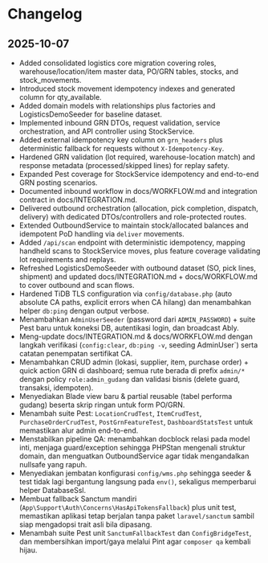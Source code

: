# Changelog

## 2025-10-07
- Added consolidated logistics core migration covering roles, warehouse/location/item master data, PO/GRN tables, stocks, and stock_movements.
- Introduced stock movement idempotency indexes and generated column for qty_available.
- Added domain models with relationships plus factories and LogisticsDemoSeeder for baseline dataset.
- Implemented inbound GRN DTOs, request validation, service orchestration, and API controller using StockService.
- Added external idempotency key column on `grn_headers` plus deterministic fallback for requests without `X-Idempotency-Key`.
- Hardened GRN validation (lot required, warehouse-location match) and response metadata (processed/skipped lines) for replay safety.
- Expanded Pest coverage for StockService idempotency and end-to-end GRN posting scenarios.
- Documented inbound workflow in docs/WORKFLOW.md and integration contract in docs/INTEGRATION.md.
- Delivered outbound orchestration (allocation, pick completion, dispatch, delivery) with dedicated DTOs/controllers and role-protected routes.
- Extended OutboundService to maintain stock/allocated balances and idempotent PoD handling via `deliver` movements.
- Added `/api/scan` endpoint with deterministic idempotency, mapping handheld scans to StockService moves, plus feature coverage validating lot requirements and replays.
- Refreshed LogisticsDemoSeeder with outbound dataset (SO, pick lines, shipment) and updated docs/INTEGRATION.md + docs/WORKFLOW.md to cover outbound and scan flows.
- Hardened TiDB TLS configuration via `config/database.php` (auto absolute CA paths, explicit errors when CA hilang) dan menambahkan helper `db:ping` dengan output verbose.
- Menambahkan `AdminUserSeeder` (password dari `ADMIN_PASSWORD`) + suite Pest baru untuk koneksi DB, autentikasi login, dan broadcast Ably.
- Meng-update docs/INTEGRATION.md & docs/WORKFLOW.md dengan langkah verifikasi (`config:clear`, `db:ping -v`, seeding AdminUser`) serta catatan penempatan sertifikat CA.
- Menambahkan CRUD admin (lokasi, supplier, item, purchase order) + quick action GRN di dashboard; semua rute berada di prefix `admin/*` dengan policy `role:admin_gudang` dan validasi bisnis (delete guard, transaksi, idempoten).
- Menyediakan Blade view baru & partial reusable (tabel performa gudang) beserta skrip ringan untuk form PO/GRN.
- Menambah suite Pest: `LocationCrudTest`, `ItemCrudTest`, `PurchaseOrderCrudTest`, `PostGrnFeatureTest`, `DashboardStatsTest` untuk memastikan alur admin end-to-end.
- Menstabilkan pipeline QA: menambahkan docblock relasi pada model inti, menjaga guard/exception sehingga PHPStan mengenali struktur domain, dan menguatkan OutboundService agar tidak mengandalkan nullsafe yang rapuh.
- Menyediakan jembatan konfigurasi `config/wms.php` sehingga seeder & test tidak lagi bergantung langsung pada `env()`, sekaligus memperbarui helper DatabaseSsl.
- Membuat fallback Sanctum mandiri (`App\Support\Auth\Concerns\HasApiTokensFallback`) plus unit test, memastikan aplikasi tetap berjalan tanpa paket `laravel/sanctum` sambil siap mengadopsi trait asli bila dipasang.
- Menambah suite Pest unit `SanctumFallbackTest` dan `ConfigBridgeTest`, dan membersihkan import/gaya melalui Pint agar `composer qa` kembali hijau.
